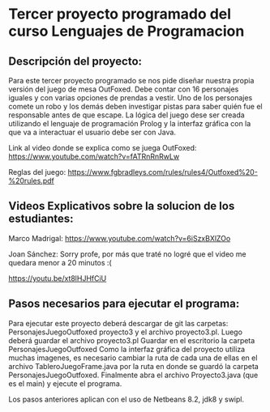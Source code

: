 # Tercer proyecto programado del curso Lenguajes de Programacion

## Descripción del proyecto: 
Para este tercer proyecto programado se nos pide diseñar nuestra propia versión del juego de mesa OutFoxed. Debe contar con 16 personajes iguales y con varias opciones de prendas a vestir.
Uno de los personajes comete un robo y los demás deben investigar pistas para saber quién fue el responsable antes de que escape.
La lógica del juego dese ser creada utilizando el lenguaje de programación Prolog y la interfaz gráfica con la que va a interactuar el usuario debe ser con Java.

Link al video donde se explica como se juega OutFoxed: https://www.youtube.com/watch?v=fATRnRnRwLw

Reglas del juego: https://www.fgbradleys.com/rules/rules4/Outfoxed%20-%20rules.pdf

## Videos Explicativos sobre la solucion de los estudiantes: 
Marco Madrigal: https://www.youtube.com/watch?v=6iSzxBXlZOo

Joan Sánchez: Sorry profe, por más que traté no logré que el video me quedara menor a 20 minutos :(

https://youtu.be/xt8lHJHfCiU

## Pasos necesarios para ejecutar el programa:
Para ejecutar este proyecto deberá descargar de git las carpetas: PersonajesJuegoOutfoxed
proyecto3 y el archivo proyecto3.pl.
Luego deberá guardar el archivo proyecto3.pl 
Guardar en el escritorio la carpeta PersonajesJuegoOutfoxed
Como la interfaz gráfica del proyecto utiliza muchas imagenes, es necesario cambiar la ruta
de cada una de ellas en el archivo TableroJuegoFrame.java por la ruta en donde se guardó la
carpeta PersonajesJuegoOutfoxed.
Finalmente abra el archivo Proyecto3.java (que es el main) y ejecute el programa.

Los pasos anteriores aplican con el uso de Netbeans 8.2, jdk8 y swipl. 

